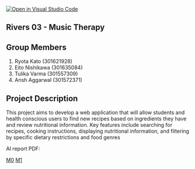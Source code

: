 [![Open in Visual Studio Code](https://classroom.github.com/assets/open-in-vscode-2e0aaae1b6195c2367325f4f02e2d04e9abb55f0b24a779b69b11b9e10269abc.svg)](https://classroom.github.com/online_ide?assignment_repo_id=16373834&assignment_repo_type=AssignmentRepo)

## Rivers 03 - Music Therapy

## Group Members

1. Ryota Kato (301621928)
2. Eito Nishikawa (301635084)
3. Tulika Varma (301557309)
4. Ansh Aggarwal (301572371)

## Project Description

This project aims to develop a web application that will allow students and health conscious users to find new recipes based on ingredients they have and review nutritional information. Key features include searching for recipes, cooking instructions, displaying nutritional information, and filtering by specific dietary restrictions and food genres

AI report PDF:

[M0](/AI-Form/M0/)
[M1](/AI-Form/M1/)
